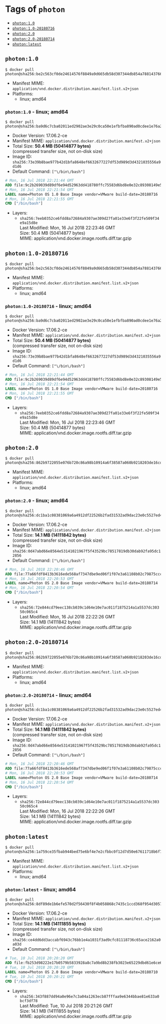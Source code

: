 <!-- THIS FILE IS GENERATED VIA './update-remote.sh' -->

# Tags of `photon`

-	[`photon:1.0`](#photon10)
-	[`photon:1.0-20180716`](#photon10-20180716)
-	[`photon:2.0`](#photon20)
-	[`photon:2.0-20180714`](#photon20-20180714)
-	[`photon:latest`](#photonlatest)

## `photon:1.0`

```console
$ docker pull photon@sha256:be2c563cf0de24614576f8849a9d665db58d307344db854a78814376630a14fb
```

-	Manifest MIME: `application/vnd.docker.distribution.manifest.list.v2+json`
-	Platforms:
	-	linux; amd64

### `photon:1.0` - linux; amd64

```console
$ docker pull photon@sha256:ba9d6c7cba02011ed2902ae3e29c0ca50e1efbfba890ad0cdee1e76a298c7612
```

-	Docker Version: 17.06.2-ce
-	Manifest MIME: `application/vnd.docker.distribution.manifest.v2+json`
-	Total Size: **50.4 MB (50414877 bytes)**  
	(compressed transfer size, not on-disk size)
-	Image ID: `sha256:73e39b8bae977b42d1bfa8648ef6632677227df53d989d3d4321035556a9d1d6`
-	Default Command: `["\/bin\/bash"]`

```dockerfile
# Mon, 16 Jul 2018 22:21:44 GMT
ADD file:9c2b269039d89df6e94d52963dd418780ffc75583d6bd8e0e32c89308149e596 in / 
# Mon, 16 Jul 2018 22:21:54 GMT
LABEL name=Photon OS 1.0 Base Image vendor=VMware build-date=20180716
# Mon, 16 Jul 2018 22:21:55 GMT
CMD ["/bin/bash"]
```

-	Layers:
	-	`sha256:7eeb0352ce6fdd8a72684a9307ae309d27fa01e33e6f3f22fe509f34e9a15d8e`  
		Last Modified: Mon, 16 Jul 2018 22:23:46 GMT  
		Size: 50.4 MB (50414877 bytes)  
		MIME: application/vnd.docker.image.rootfs.diff.tar.gzip

## `photon:1.0-20180716`

```console
$ docker pull photon@sha256:be2c563cf0de24614576f8849a9d665db58d307344db854a78814376630a14fb
```

-	Manifest MIME: `application/vnd.docker.distribution.manifest.list.v2+json`
-	Platforms:
	-	linux; amd64

### `photon:1.0-20180716` - linux; amd64

```console
$ docker pull photon@sha256:ba9d6c7cba02011ed2902ae3e29c0ca50e1efbfba890ad0cdee1e76a298c7612
```

-	Docker Version: 17.06.2-ce
-	Manifest MIME: `application/vnd.docker.distribution.manifest.v2+json`
-	Total Size: **50.4 MB (50414877 bytes)**  
	(compressed transfer size, not on-disk size)
-	Image ID: `sha256:73e39b8bae977b42d1bfa8648ef6632677227df53d989d3d4321035556a9d1d6`
-	Default Command: `["\/bin\/bash"]`

```dockerfile
# Mon, 16 Jul 2018 22:21:44 GMT
ADD file:9c2b269039d89df6e94d52963dd418780ffc75583d6bd8e0e32c89308149e596 in / 
# Mon, 16 Jul 2018 22:21:54 GMT
LABEL name=Photon OS 1.0 Base Image vendor=VMware build-date=20180716
# Mon, 16 Jul 2018 22:21:55 GMT
CMD ["/bin/bash"]
```

-	Layers:
	-	`sha256:7eeb0352ce6fdd8a72684a9307ae309d27fa01e33e6f3f22fe509f34e9a15d8e`  
		Last Modified: Mon, 16 Jul 2018 22:23:46 GMT  
		Size: 50.4 MB (50414877 bytes)  
		MIME: application/vnd.docker.image.rootfs.diff.tar.gzip

## `photon:2.0`

```console
$ docker pull photon@sha256:862b9722055e076b720c86a98b10914a6f38587a060b9218203de16cd4dd4b68
```

-	Manifest MIME: `application/vnd.docker.distribution.manifest.list.v2+json`
-	Platforms:
	-	linux; amd64

### `photon:2.0` - linux; amd64

```console
$ docker pull photon@sha256:dc1ba1c08381069a6a4912df22526b2fad31532ad9dac23e0c5527ed45a44c18
```

-	Docker Version: 17.06.2-ce
-	Manifest MIME: `application/vnd.docker.distribution.manifest.v2+json`
-	Total Size: **14.1 MB (14111842 bytes)**  
	(compressed transfer size, not on-disk size)
-	Image ID: `sha256:0d47abd66e8564e53141021967f5f43529bc78517819db30dab92fa95dc12856`
-	Default Command: `["\/bin\/bash"]`

```dockerfile
# Mon, 16 Jul 2018 22:20:46 GMT
ADD file:77a66fdf8413b3616ede568af7347dbe9ed06f1f07e3a61108b02c79875ccc74 in / 
# Mon, 16 Jul 2018 22:20:53 GMT
LABEL name=Photon OS 2.0 Base Image vendor=VMware build-date=20180714
# Mon, 16 Jul 2018 22:20:54 GMT
CMD ["/bin/bash"]
```

-	Layers:
	-	`sha256:72e844cd79eec138cb039c1d64e10e7ac011f1875214a1a5537dc30350c065c4`  
		Last Modified: Mon, 16 Jul 2018 22:22:26 GMT  
		Size: 14.1 MB (14111842 bytes)  
		MIME: application/vnd.docker.image.rootfs.diff.tar.gzip

## `photon:2.0-20180714`

```console
$ docker pull photon@sha256:862b9722055e076b720c86a98b10914a6f38587a060b9218203de16cd4dd4b68
```

-	Manifest MIME: `application/vnd.docker.distribution.manifest.list.v2+json`
-	Platforms:
	-	linux; amd64

### `photon:2.0-20180714` - linux; amd64

```console
$ docker pull photon@sha256:dc1ba1c08381069a6a4912df22526b2fad31532ad9dac23e0c5527ed45a44c18
```

-	Docker Version: 17.06.2-ce
-	Manifest MIME: `application/vnd.docker.distribution.manifest.v2+json`
-	Total Size: **14.1 MB (14111842 bytes)**  
	(compressed transfer size, not on-disk size)
-	Image ID: `sha256:0d47abd66e8564e53141021967f5f43529bc78517819db30dab92fa95dc12856`
-	Default Command: `["\/bin\/bash"]`

```dockerfile
# Mon, 16 Jul 2018 22:20:46 GMT
ADD file:77a66fdf8413b3616ede568af7347dbe9ed06f1f07e3a61108b02c79875ccc74 in / 
# Mon, 16 Jul 2018 22:20:53 GMT
LABEL name=Photon OS 2.0 Base Image vendor=VMware build-date=20180714
# Mon, 16 Jul 2018 22:20:54 GMT
CMD ["/bin/bash"]
```

-	Layers:
	-	`sha256:72e844cd79eec138cb039c1d64e10e7ac011f1875214a1a5537dc30350c065c4`  
		Last Modified: Mon, 16 Jul 2018 22:22:26 GMT  
		Size: 14.1 MB (14111842 bytes)  
		MIME: application/vnd.docker.image.rootfs.diff.tar.gzip

## `photon:latest`

```console
$ docker pull photon@sha256:1a759ce35fbab944bed75e6bf4e7e2cfbbc0f12d7d50e67611718b6f778519d3
```

-	Manifest MIME: `application/vnd.docker.distribution.manifest.list.v2+json`
-	Platforms:
	-	linux; amd64

### `photon:latest` - linux; amd64

```console
$ docker pull photon@sha256:8df89de1b6efe570d2f56430f8f4b058868c7435c1ccd368f954d30572ebcc66
```

-	Docker Version: 17.06.2-ce
-	Manifest MIME: `application/vnd.docker.distribution.manifest.v2+json`
-	Total Size: **14.1 MB (14111855 bytes)**  
	(compressed transfer size, not on-disk size)
-	Image ID: `sha256:ce4dd6dd3accabf6943c76bb1e4a1031f3ad9cfc81118736c65ace2162a0a03d`
-	Default Command: `["\/bin\/bash"]`

```dockerfile
# Tue, 10 Jul 2018 20:20:20 GMT
ADD file:fb253d98222e17b0579b5833928a8c7a9bd8b238fb3023e65229dbd61e6ce6af in / 
# Tue, 10 Jul 2018 20:20:20 GMT
LABEL name=Photon OS 2.0 Base Image vendor=VMware build-date=20180710
# Tue, 10 Jul 2018 20:20:21 GMT
CMD ["/bin/bash"]
```

-	Layers:
	-	`sha256:343f887dd94a0e96e7c3a04a1263ecb87fffaa9e6344bbae81e633a0bcf3df78`  
		Last Modified: Tue, 10 Jul 2018 20:21:26 GMT  
		Size: 14.1 MB (14111855 bytes)  
		MIME: application/vnd.docker.image.rootfs.diff.tar.gzip
